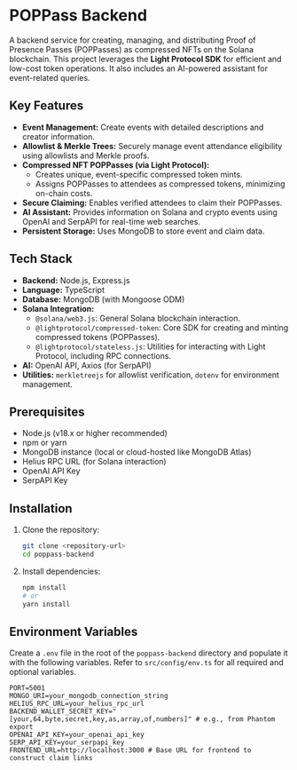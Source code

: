 # POPPass Backend

A backend service for creating, managing, and distributing Proof of Presence Passes (POPPasses) as compressed NFTs on the Solana blockchain. This project leverages the **Light Protocol SDK** for efficient and low-cost token operations. It also includes an AI-powered assistant for event-related queries.

## Key Features

*   **Event Management:** Create events with detailed descriptions and creator information.
*   **Allowlist & Merkle Trees:** Securely manage event attendance eligibility using allowlists and Merkle proofs.
*   **Compressed NFT POPPasses (via Light Protocol):**
    *   Creates unique, event-specific compressed token mints.
    *   Assigns POPPasses to attendees as compressed tokens, minimizing on-chain costs.
*   **Secure Claiming:** Enables verified attendees to claim their POPPasses.
*   **AI Assistant:** Provides information on Solana and crypto events using OpenAI and SerpAPI for real-time web searches.
*   **Persistent Storage:** Uses MongoDB to store event and claim data.

## Tech Stack

*   **Backend:** Node.js, Express.js
*   **Language:** TypeScript
*   **Database:** MongoDB (with Mongoose ODM)
*   **Solana Integration:**
    *   `@solana/web3.js`: General Solana blockchain interaction.
    *   `@lightprotocol/compressed-token`: Core SDK for creating and minting compressed tokens (POPPasses).
    *   `@lightprotocol/stateless.js`: Utilities for interacting with Light Protocol, including RPC connections.
*   **AI:** OpenAI API, Axios (for SerpAPI)
*   **Utilities:** `merkletreejs` for allowlist verification, `dotenv` for environment management.

## Prerequisites

*   Node.js (v18.x or higher recommended)
*   npm or yarn
*   MongoDB instance (local or cloud-hosted like MongoDB Atlas)
*   Helius RPC URL (for Solana interaction)
*   OpenAI API Key
*   SerpAPI Key

## Installation

1.  Clone the repository:
    ```bash
    git clone <repository-url>
    cd poppass-backend
    ```
2.  Install dependencies:
    ```bash
    npm install
    # or
    yarn install
    ```

## Environment Variables

Create a `.env` file in the root of the `poppass-backend` directory and populate it with the following variables. Refer to `src/config/env.ts` for all required and optional variables.

```env
PORT=5001
MONGO_URI=your_mongodb_connection_string
HELIUS_RPC_URL=your_helius_rpc_url
BACKEND_WALLET_SECRET_KEY="[your,64,byte,secret,key,as,array,of,numbers]" # e.g., from Phantom export
OPENAI_API_KEY=your_openai_api_key
SERP_API_KEY=your_serpapi_key
FRONTEND_URL=http://localhost:3000 # Base URL for frontend to construct claim links